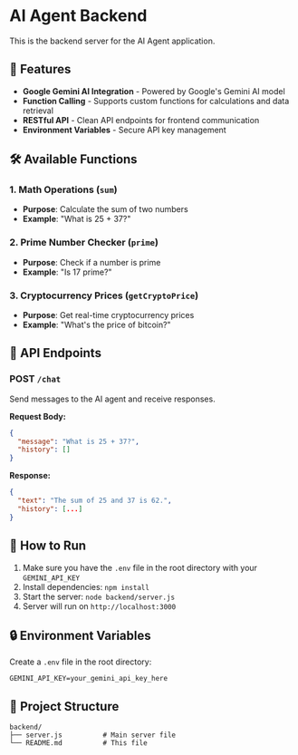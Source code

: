 # AI Agent Backend

This is the backend server for the AI Agent application.

## 🚀 Features

- **Google Gemini AI Integration** - Powered by Google's Gemini AI model
- **Function Calling** - Supports custom functions for calculations and data retrieval
- **RESTful API** - Clean API endpoints for frontend communication
- **Environment Variables** - Secure API key management

## 🛠️ Available Functions

### 1. Math Operations (`sum`)
- **Purpose**: Calculate the sum of two numbers
- **Example**: "What is 25 + 37?"

### 2. Prime Number Checker (`prime`) 
- **Purpose**: Check if a number is prime
- **Example**: "Is 17 prime?"

### 3. Cryptocurrency Prices (`getCryptoPrice`)
- **Purpose**: Get real-time cryptocurrency prices
- **Example**: "What's the price of bitcoin?"

## 📡 API Endpoints

### POST `/chat`
Send messages to the AI agent and receive responses.

**Request Body:**
```json
{
  "message": "What is 25 + 37?",
  "history": []
}
```

**Response:**
```json
{
  "text": "The sum of 25 and 37 is 62.",
  "history": [...]
}
```

## 🔧 How to Run

1. Make sure you have the `.env` file in the root directory with your `GEMINI_API_KEY`
2. Install dependencies: `npm install`
3. Start the server: `node backend/server.js`
4. Server will run on `http://localhost:3000`

## 🔒 Environment Variables

Create a `.env` file in the root directory:
```
GEMINI_API_KEY=your_gemini_api_key_here
```

## 📁 Project Structure

```
backend/
├── server.js          # Main server file
└── README.md          # This file
```
